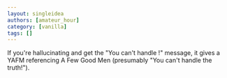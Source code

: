```yaml
---
layout: singleidea
authors: [amateur_hour]
category: [vanilla]
tags: []
---
```

If you're hallucinating and get the "You can't handle <artifact>!" message, it gives a YAFM referencing A Few Good Men (presumably "You can't handle the truth!").
